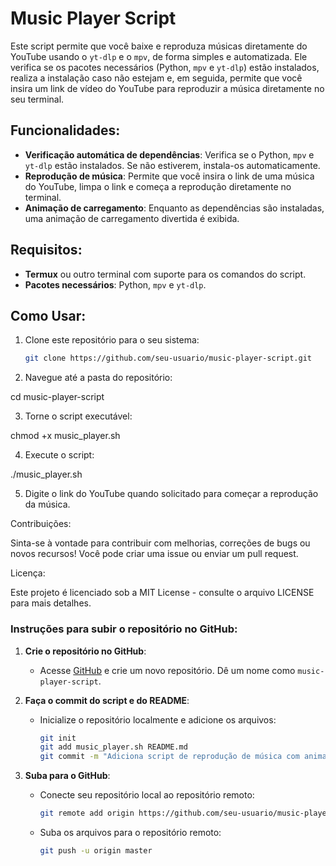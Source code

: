 # Music Player Script

Este script permite que você baixe e reproduza músicas diretamente do YouTube usando o `yt-dlp` e o `mpv`, de forma simples e automatizada. Ele verifica se os pacotes necessários (Python, `mpv` e `yt-dlp`) estão instalados, realiza a instalação caso não estejam e, em seguida, permite que você insira um link de vídeo do YouTube para reproduzir a música diretamente no seu terminal.

## Funcionalidades:

- **Verificação automática de dependências**: Verifica se o Python, `mpv` e `yt-dlp` estão instalados. Se não estiverem, instala-os automaticamente.
- **Reprodução de música**: Permite que você insira o link de uma música do YouTube, limpa o link e começa a reprodução diretamente no terminal.
- **Animação de carregamento**: Enquanto as dependências são instaladas, uma animação de carregamento divertida é exibida.

## Requisitos:

- **Termux** ou outro terminal com suporte para os comandos do script.
- **Pacotes necessários**: Python, `mpv` e `yt-dlp`.

## Como Usar:

1. Clone este repositório para o seu sistema:

   ```bash
   git clone https://github.com/seu-usuario/music-player-script.git

2. Navegue até a pasta do repositório:

cd music-player-script


3. Torne o script executável:

chmod +x music_player.sh


4. Execute o script:

./music_player.sh


5. Digite o link do YouTube quando solicitado para começar a reprodução da música.



Contribuições:

Sinta-se à vontade para contribuir com melhorias, correções de bugs ou novos recursos! Você pode criar uma issue ou enviar um pull request.

Licença:

Este projeto é licenciado sob a MIT License - consulte o arquivo LICENSE para mais detalhes.

### Instruções para subir o repositório no GitHub:

1. **Crie o repositório no GitHub**:
   - Acesse [GitHub](https://github.com) e crie um novo repositório. Dê um nome como `music-player-script`.
   
2. **Faça o commit do script e do README**:
   - Inicialize o repositório localmente e adicione os arquivos:

     ```bash
     git init
     git add music_player.sh README.md
     git commit -m "Adiciona script de reprodução de música com animação e verificação de dependências"
     ```

3. **Suba para o GitHub**:

   - Conecte seu repositório local ao repositório remoto:

     ```bash
     git remote add origin https://github.com/seu-usuario/music-player-script.git
     ```

   - Suba os arquivos para o repositório remoto:

     ```bash
     git push -u origin master
     ```
